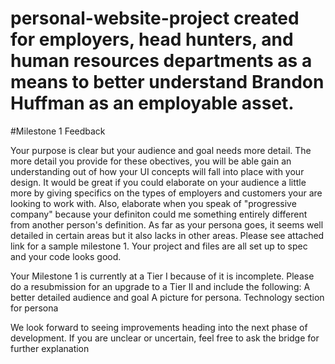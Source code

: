 # personal-website-project created for employers, head hunters, and human resources departments as a means to better understand Brandon Huffman as an employable asset. 

#Milestone 1 Feedback

Your purpose is clear but your audience and goal needs more detail. The more detail you provide for these obectives, you will be able gain an understanding out of how your UI concepts will fall into place with your design. It would be great if you could elaborate on your audience a little more by giving specifics on the types of employers and customers your are looking to work with. Also, elaborate when you speak  of "progressive company" because your definiton could me something entirely different from another person's definition. As far as your persona goes, it seems well detailed in certain areas but it also lacks in other areas. Please see attached link for a sample milestone 1. Your project and files are all set up to spec and your code looks good.

Your Milestone 1 is currently at a Tier I because of it is incomplete. Please do a resubmission for an upgrade to a Tier II and include the following:
A better detailed audience and goal
A picture for persona.
Technology section for persona

We look forward to seeing improvements heading into the next phase of development. If you are unclear or uncertain, feel free to ask the bridge for further explanation 
